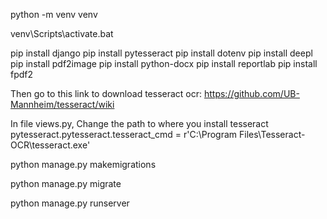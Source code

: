 python -m venv venv

venv\Scripts\activate.bat

pip install django
pip install pytesseract
pip install dotenv
pip install deepl
pip install pdf2image
pip install python-docx
pip install reportlab
pip install fpdf2

Then go to this link to download tesseract ocr: https://github.com/UB-Mannheim/tesseract/wiki

In file views.py, Change the path to where you install tesseract
pytesseract.pytesseract.tesseract_cmd = r'C:\Program Files\Tesseract-OCR\tesseract.exe'

python manage.py makemigrations

python manage.py migrate

python manage.py runserver
